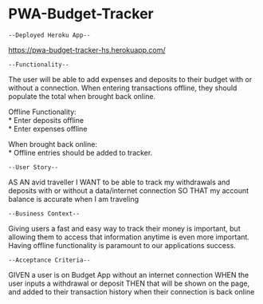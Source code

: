 # PWA-Budget-Tracker

	--Deployed Heroku App--
https://pwa-budget-tracker-hs.herokuapp.com/
	
	--Functionality--
The user will be able to add expenses and deposits to their budget with or without a connection. 
When entering transactions offline, they should populate the total when brought back online.  

Offline Functionality:  
	* Enter deposits offline  
	* Enter expenses offline  

When brought back online:  
	* Offline entries should be added to tracker. 

	--User Story-- 
AS AN avid traveller I WANT to be able to track my withdrawals and deposits with or without a data/internet connection SO THAT my account balance is accurate when I am traveling  

	--Business Context-- 
Giving users a fast and easy way to track their money is important, but allowing them to access that information anytime is even more important. Having offline functionality is paramount to our applications success.  

	--Acceptance Criteria--
GIVEN a user is on Budget App without an internet connection WHEN the user inputs a withdrawal or deposit THEN that will be shown on the page, and added to their transaction history when their connection is back online

